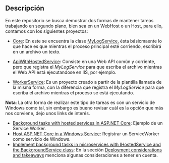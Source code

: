 ## Descripción

En este repositorio se busca demostrar dos formas de mantener tareas trabajando en segundo plano, bien sea en un WebHost o un Host, para ello, contamos con los siguientes proyectos:

- [Core](Core): En este se encuentra la clase [MyLogService](Core\Services\MyLogService.cs), ésta básicmaente lo que hace es que mientras el proceso principal esté corriendo, escribirá en un archivo un texto.

- [ApiWithHostedService](ApiWithHostedService): Consiste en una Web API comùn y corriente, pero que registra el *MyLogService* para que escriba el archivo mientras el Web API está ejecutandose en IIS, por ejemplo.

- [WorkerService](WorkerService): Es un proyecto creado a partir de la plantilla llamada de la misma forma, con la diferencia que registra el *MyLogService* para que escriba el archivo mientras el proceso se está ejecutando.

**Nota**: La otra forma de realizar este tipo de tareas es con un servicio de Windows como tal, sin embargo es bueno revisar cuál es la opción que más nos conviene, dejo unos links de interés.

- [Background tasks with hosted services in ASP.NET Core](https://docs.microsoft.com/en-us/aspnet/core/fundamentals/host/hosted-services?view=aspnetcore-3.1): Ejemplo de un Service Worker.
- [Host ASP.NET Core in a Windows Service](https://docs.microsoft.com/en-us/aspnet/core/host-and-deploy/windows-service?view=aspnetcore-5.0&tabs=visual-studio): Registrar un ServiceWorker como servicio de Windows.
- [Implement background tasks in microservices with IHostedService and the BackgroundService class](https://docs.microsoft.com/en-us/dotnet/architecture/microservices/multi-container-microservice-net-applications/background-tasks-with-ihostedservice): En la sección [Deployment considerations and takeaways](https://docs.microsoft.com/en-us/dotnet/architecture/microservices/multi-container-microservice-net-applications/background-tasks-with-ihostedservice#deployment-considerations-and-takeaways) menciona algunas consideraciones a tener en cuenta.